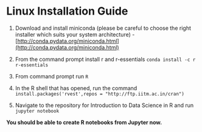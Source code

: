 # Linux Installation Guide 

1. Download and install miniconda (please be careful to choose the right installer which suits your system architecture) - [http://conda.pydata.org/miniconda.html](http://conda.pydata.org/miniconda.html)

2. From the command prompt install r and r-essentials
`conda install -c r r-essentials`

3. From command prompt run `R`

4. In the R shell that has opened, run the command
```install.packages('rvest',repos = "http://ftp.iitm.ac.in/cran")```


5. Navigate to the repository for Introduction to Data Science in R and run 
`jupyter notebook`

**You should be able to create R notebooks from Jupyter now.**
